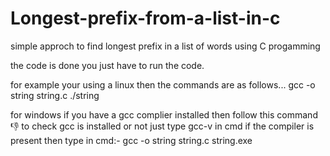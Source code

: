 # Longest-prefix-from-a-list-in-c
simple approch to find longest prefix in a list of words using C progamming

the code is done you just have to run the code.

for example your using a linux then the commands are as follows...
gcc -o string string.c
./string

for windows if you have a gcc complier installed then follow this command👎
to check gcc is installed or not just type gcc-v in cmd
if the compiler is present then type in cmd:-
gcc -o string string.c
string.exe
